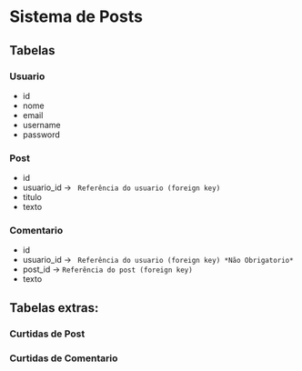 
# Sistema de Posts

## Tabelas

### Usuario
 - id
 - nome
 - email
 - username
 - password

### Post
 - id
 - usuario_id -> ``` Referência do usuario (foreign key)```
 - titulo
 - texto

### Comentario
 - id
 - usuario_id -> ``` Referência do usuario (foreign key) *Não Obrigatorio*```
 - post_id -> ``` Referência do post (foreign key) ```
 - texto


 ## Tabelas extras:

 ### Curtidas de Post
 ### Curtidas de Comentario
